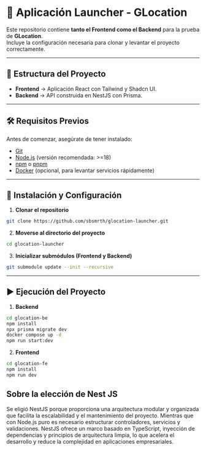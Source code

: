 # 🚀 Aplicación Launcher - GLocation

Este repositorio contiene **tanto el Frontend como el Backend** para la prueba de **GLocation**.  
Incluye la configuración necesaria para clonar y levantar el proyecto correctamente.

---

## 📂 Estructura del Proyecto

- **Frontend** → Aplicación React con Tailwind y Shadcn UI.  
- **Backend** → API construida en NestJS con Prisma.

---

## 🛠️ Requisitos Previos

Antes de comenzar, asegúrate de tener instalado:

- [Git](https://git-scm.com/)
- [Node.js](https://nodejs.org/) (versión recomendada: >=18)
- [npm](https://www.npmjs.com/) o [pnpm](https://pnpm.io/)
- [Docker](https://www.docker.com/) (opcional, para levantar servicios rápidamente)

---

## 🚀 Instalación y Configuración

1. **Clonar el repositorio**

```bash
git clone https://github.com/sbsmrth/glocation-launcher.git
```

2. **Moverse al directorio del proyecto**

```bash
cd glocation-launcher
```

3. **Inicializar submódulos (Frontend y Backend)**

```bash
git submodule update --init --recursive
```

---

## ▶️ Ejecución del Proyecto

1. **Backend**

```bash
cd glocation-be
npm install
npx prisma migrate dev
docker compose up -d
npm run start:dev
```

2. **Frontend**

```bash
cd glocation-fe
npm install
npm run dev
```

## Sobre la elección de Nest JS

Se eligió NestJS porque proporciona una arquitectura modular y organizada que facilita la escalabilidad y el mantenimiento del proyecto. Mientras que con Node.js puro es necesario estructurar controladores, servicios y validaciones. NestJS ofrece un marco basado en TypeScript, inyección de dependencias y principios de arquitectura limpia, lo que acelera el desarrollo y reduce la complejidad en aplicaciones empresariales.